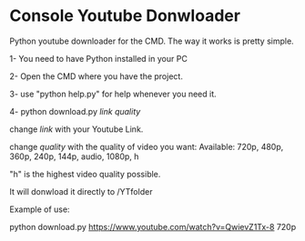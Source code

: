 # Console Youtube Donwloader
Python youtube downloader for the CMD.
The way it works is pretty simple.

1- You need to have Python installed in your PC

2- Open the CMD where you have the project.

3- use "python help.py" for help whenever you need it.

4- python download.py *link quality*

change *link* with your Youtube Link.

change *quality* with the quality of video you want: Available: 720p, 480p, 360p, 240p, 144p, audio, 1080p, h

"h" is the highest video quality possible.

It will donwload it directly to /YTfolder 

Example of use:

python download.py https://www.youtube.com/watch?v=QwievZ1Tx-8 720p

